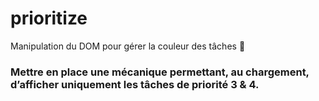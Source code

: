 # prioritize
Manipulation du DOM pour gérer la couleur des tâches :pushpin:
### Mettre en place une mécanique permettant, au chargement, d’afficher uniquement les tâches de priorité 3 & 4.
